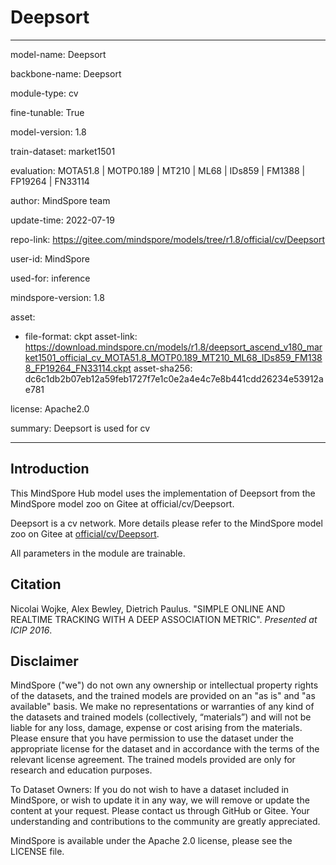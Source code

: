 # Deepsort

---

model-name: Deepsort

backbone-name: Deepsort

module-type: cv

fine-tunable: True

model-version: 1.8

train-dataset: market1501

evaluation: MOTA51.8 | MOTP0.189 | MT210 | ML68 | IDs859 | FM1388 | FP19264 | FN33114

author: MindSpore team

update-time: 2022-07-19

repo-link: <https://gitee.com/mindspore/models/tree/r1.8/official/cv/Deepsort>

user-id: MindSpore

used-for: inference

mindspore-version: 1.8

asset:

-
    file-format: ckpt
    asset-link: <https://download.mindspore.cn/models/r1.8/deepsort_ascend_v180_market1501_official_cv_MOTA51.8_MOTP0.189_MT210_ML68_IDs859_FM1388_FP19264_FN33114.ckpt>
    asset-sha256: dc6c1db2b07eb12a59feb1727f7e1c0e2a4e4c7e8b441cdd26234e53912ae781

license: Apache2.0

summary: Deepsort is used for cv

---

## Introduction

This MindSpore Hub model uses the implementation of Deepsort from the MindSpore model zoo on Gitee at official/cv/Deepsort.

Deepsort is a cv network. More details please refer to the MindSpore model zoo on Gitee at [official/cv/Deepsort](https://gitee.com/mindspore/models/blob/r1.8/official/cv/Deepsort/README_CN.md).

All parameters in the module are trainable.

## Citation

Nicolai Wojke, Alex Bewley, Dietrich Paulus. "SIMPLE ONLINE AND REALTIME TRACKING WITH A DEEP ASSOCIATION METRIC". *Presented at ICIP 2016*.

## Disclaimer

MindSpore ("we") do not own any ownership or intellectual property rights of the datasets, and the trained models are provided on an "as is" and "as available" basis. We make no representations or warranties of any kind of the datasets and trained models (collectively, “materials”) and will not be liable for any loss, damage, expense or cost arising from the materials. Please ensure that you have permission to use the dataset under the appropriate license for the dataset and in accordance with the terms of the relevant license agreement. The trained models provided are only for research and education purposes.

To Dataset Owners: If you do not wish to have a dataset included in MindSpore, or wish to update it in any way, we will remove or update the content at your request. Please contact us through GitHub or Gitee. Your understanding and contributions to the community are greatly appreciated.

MindSpore is available under the Apache 2.0 license, please see the LICENSE file.
